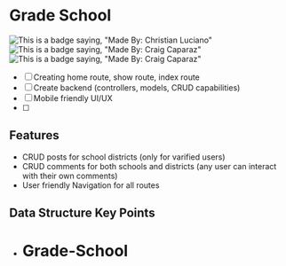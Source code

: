 # Grade School
![This is a badge saying, "Made By: Christian Luciano"](https://img.shields.io/badge/Made%20By%3A-Christian%20Luciano-brightgreen)
![This is a badge saying, "Made By: Craig Caparaz"](https://img.shields.io/badge/Creator-Craig%20Caparaz-brightgreen) 
![This is a badge saying, "Made By: Craig Caparaz"](https://img.shields.io/badge/Creator-Amanda%20Woods-brightgreen) 



- [ ] Creating home route, show route, index route
- [ ] Create backend (controllers, models, CRUD capabilities) 
- [ ] Mobile friendly UI/UX
- [ ] 

## Features
- CRUD posts for school districts (only for varified users)
- CRUD comments for both schools and districts (any user can interact with their own comments)
- User friendly Navigation for all routes


## Data Structure Key Points
- # Grade-School

